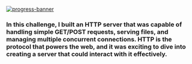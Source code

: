 [![progress-banner](https://backend.codecrafters.io/progress/http-server/1cdd7a24-1ba3-4874-835a-62e52ec6a7c2)](https://app.codecrafters.io/users/codecrafters-bot?r=2qF)

### In this challenge, I built an HTTP server that was capable of handling simple GET/POST requests, serving files, and managing multiple concurrent connections. HTTP is the protocol that powers the web, and it was exciting to dive into creating a server that could interact with it effectively.
